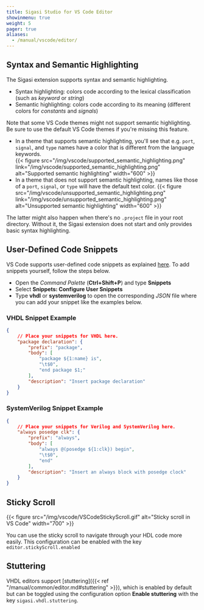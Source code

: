 ```yaml
---
title: Sigasi Studio for VS Code Editor
showinmenu: true
weight: 5
pager: true
aliases:
  - /manual/vscode/editor/
---
```


## Syntax and Semantic Highlighting

The Sigasi extension supports syntax and semantic highlighting.

* Syntax highlighting: colors code according to the lexical classification (such as *keyword* or *string*)
* Semantic highlighting: colors code according to its meaning (different colors for *constants* and *signals*)

Note that some VS Code themes might not support semantic highlighting. Be sure to use the default VS Code themes if you're missing this feature.

* In a theme that supports semantic highlighting, you'll see that e.g. `port`, `signal`, and `type` names have a color that is different from the language keywords.  
{{< figure src="/img/vscode/supported_semantic_highlighting.png" link="/img/vscode/supported_semantic_highlighting.png" alt="Supported semantic highlighting" width="600" >}}
* In a theme that does not support semantic highlighting, names like those of a `port`, `signal`, or `type` will have the default text color.
{{< figure src="/img/vscode/unsupported_semantic_highlighting.png" link="/img/vscode/unsupported_semantic_highlighting.png" alt="Unsupported semantic highlighting" width="600" >}}

The latter might also happen when there's no `.project` file in your root directory. Without it, the Sigasi extension does not start and only provides basic syntax highlighting.

## User-Defined Code Snippets

VS Code supports user-defined code snippets as explained [here](https://code.visualstudio.com/docs/editor/userdefinedsnippets). To add snippets yourself, follow the steps below.

* Open the _Command Palette_ (**Ctrl+Shift+P**) and type **Snippets**
* Select **Snippets: Configure User Snippets**
* Type **vhdl** or **systemverilog** to open the corresponding _JSON_ file where you can add your snippet like the examples below.

### VHDL Snippet Example

``` json
{
    // Place your snippets for VHDL here.
    "package declaration": {
        "prefix": "package",
        "body": [
            "package ${1:name} is",
            "\t$0",
            "end package $1;"
        ],
        "description": "Insert package declaration"
    }
}
```

### SystemVerilog Snippet Example

```json
{
    // Place your snippets for Verilog and SystemVerilog here.
    "always posedge clk": {
        "prefix": "always",
        "body": [
            "always @(posedge ${1:clk}) begin",
            "\t$0",
            "end"
        ],
        "description": "Insert an always block with posedge clock"
    }
}
```

## Sticky Scroll

{{< figure src="/img/vscode/VSCodeStickyScroll.gif" alt="Sticky scroll in VS Code" width="700" >}}

You can use the sticky scroll to navigate through your HDL code more easily. This configuration can be enabled with the key `editor.stickyScroll.enabled`

## Stuttering

VHDL editors support [stuttering]({{< ref "/manual/common/editor.md#stuttering" >}}), which is enabled by default but can be toggled using the configuration option **Enable stuttering** with the key `sigasi.vhdl.stuttering`.
